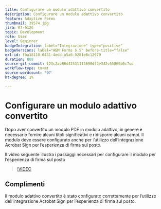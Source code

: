 ```yaml
---
title: Configurare un modulo adattivo convertito
description: Configurare un modulo adattivo convertito
feature: Adaptive Forms
thumbnail: 39574.jpg
jira: KT-6126
topic: Development
role: User
level: Beginner
badgeIntegration: label="Integrazione" type="positive"
badgeVersions: label="AEM Forms 6.5" before-title="false"
exl-id: fba18118-0431-4edd-a5a6-0281e8c12979
duration: 808
source-git-commit: f23c2ab86d42531113690df2e342c65060b5c7cd
workflow-type: tm+mt
source-wordcount: '97'
ht-degree: 1%

---
```


# Configurare un modulo adattivo convertito

Dopo aver convertito un modulo PDF in modulo adattivo, in genere è necessario fornire alcuni titoli significativi e ridisporre alcuni campi. Il modulo deve essere configurato anche per l’utilizzo dell’integrazione Acrobat Sign per l’esperienza di firma sul posto.

Il video seguente illustra i passaggi necessari per configurare il modulo per l’esperienza di firma sul posto

>[!VIDEO](https://video.tv.adobe.com/v/39574?quality=12&learn=on)

## Complimenti

Il modulo adattivo convertito è stato configurato correttamente per l’utilizzo dell’integrazione Acrobat Sign per l’esperienza di firma sul posto.

